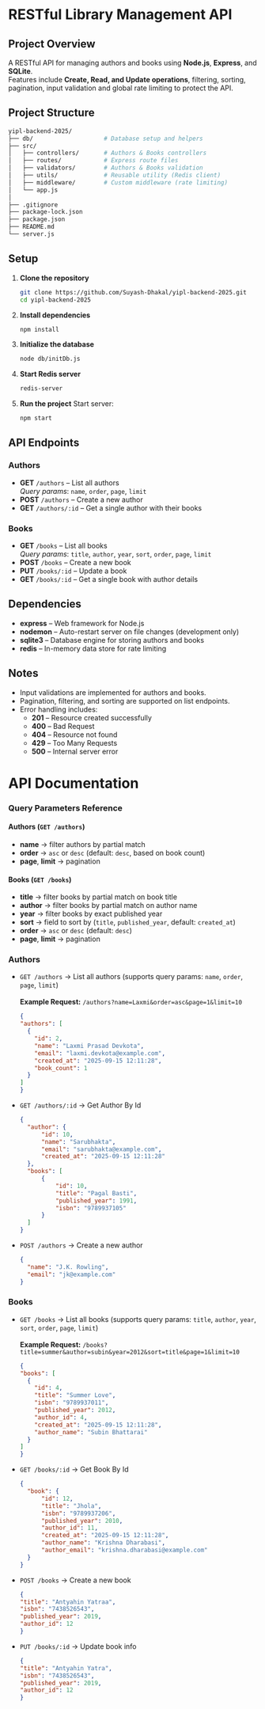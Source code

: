 # RESTful Library Management API

## Project Overview
A RESTful API for managing authors and books using **Node.js**, **Express**, and **SQLite**.  
Features include **Create, Read, and Update operations**, filtering, sorting, pagination, input validation and global rate limiting to protect the API.

## Project Structure
```bash
yipl-backend-2025/
├── db/                    # Database setup and helpers          
├── src/
│   ├── controllers/       # Authors & Books controllers
│   ├── routes/            # Express route files
│   ├── validators/        # Authors & Books validation
│   ├── utils/             # Reusable utility (Redis client)
│   ├── middleware/        # Custom middleware (rate limiting)
│   └── app.js
│
├── .gitignore
├── package-lock.json
├── package.json
├── README.md
└── server.js
```
## Setup

1. **Clone the repository**
   ```bash
   git clone https://github.com/Suyash-Dhakal/yipl-backend-2025.git
   cd yipl-backend-2025
   ```

2. **Install dependencies**
   ```bash
   npm install
   ```

3. **Initialize the database**
   ```bash
   node db/initDb.js
   ```

4. **Start Redis server**
     ```bash
     redis-server
     ```
4. **Run the project**
   Start server:
     ```bash
     npm start
     ```


## API Endpoints

### Authors
- **GET** `/authors` – List all authors  
  _Query params_: `name`, `order`, `page`, `limit`
- **POST** `/authors` – Create a new author
- **GET** `/authors/:id` – Get a single author with their books

### Books
- **GET** `/books` – List all books  
  _Query params_: `title`, `author`, `year`, `sort`, `order`, `page`, `limit`
- **POST** `/books` – Create a new book
- **PUT** `/books/:id` – Update a book
- **GET** `/books/:id` – Get a single book with author details

## Dependencies
- **express** – Web framework for Node.js  
- **nodemon** – Auto-restart server on file changes (development only)  
- **sqlite3** – Database engine for storing authors and books 
- **redis** – In-memory data store for rate limiting 

## Notes
- Input validations are implemented for authors and books.  
- Pagination, filtering, and sorting are supported on list endpoints.  
- Error handling includes:
  - **201** – Resource created successfully
  - **400** – Bad Request 
  - **404** – Resource not found 
  - **429** – Too Many Requests   
  - **500** – Internal server error  


# API Documentation

### Query Parameters Reference

#### Authors (`GET /authors`)
- **name** → filter authors by partial match   
- **order** → `asc` or `desc` (default: `desc`, based on book count)
- **page**, **limit** → pagination

#### Books (`GET /books`)
- **title** → filter books by partial match on book title
- **author** → filter books by partial match on author name  
- **year** → filter books by exact published year  
- **sort** → field to sort by (`title`, `published_year`, default: `created_at`)  
- **order** → `asc` or `desc` (default: `desc`)  
- **page**, **limit** → pagination

### Authors
- `GET /authors` → List all authors (supports query params: `name`, `order`, `page`, `limit`)<br><br>
**Example Request:**
`/authors?name=Laxmi&order=asc&page=1&limit=10`
  ```json
  {
  "authors": [
    {
      "id": 2,
      "name": "Laxmi Prasad Devkota",
      "email": "laxmi.devkota@example.com",
      "created_at": "2025-09-15 12:11:28",
      "book_count": 1
    }
  ]
  }

- `GET /authors/:id` → Get Author By Id  
  ```json
  {
    "author": {
        "id": 10,
        "name": "Sarubhakta",
        "email": "sarubhakta@example.com",
        "created_at": "2025-09-15 12:11:28"
    },
    "books": [
        {
            "id": 10,
            "title": "Pagal Basti",
            "published_year": 1991,
            "isbn": "9789937105"
        }
    ]
  }

- `POST /authors` → Create a new author  
  ```json
  {
    "name": "J.K. Rowling",
    "email": "jk@example.com"
  }

### Books
- `GET /books` → List all books (supports query params: `title`, `author`, `year`, `sort`, `order`, `page`, `limit`)<br><br>
**Example Request:**
`/books?title=summer&author=subin&year=2012&sort=title&page=1&limit=10`

  ```json
  {
  "books": [
    {
      "id": 4,
      "title": "Summer Love",
      "isbn": "9789937011",
      "published_year": 2012,
      "author_id": 4,
      "created_at": "2025-09-15 12:11:28",
      "author_name": "Subin Bhattarai"
    }
  ]
  }

- `GET /books/:id` → Get Book By Id  
  ```json
  {
    "book": {
        "id": 12,
        "title": "Jhola",
        "isbn": "9789937206",
        "published_year": 2010,
        "author_id": 11,
        "created_at": "2025-09-15 12:11:28",
        "author_name": "Krishna Dharabasi",
        "author_email": "krishna.dharabasi@example.com"
    }
  }

- `POST /books` → Create a new book  
  ```json
  {
  "title": "Antyahin Yatraa",
  "isbn": "7438526543",
  "published_year": 2019,
  "author_id": 12
  }

- `PUT /books/:id` → Update book info  
  ```json
  {
  "title": "Antyahin Yatra",
  "isbn": "7438526543",
  "published_year": 2019,
  "author_id": 12
  }
